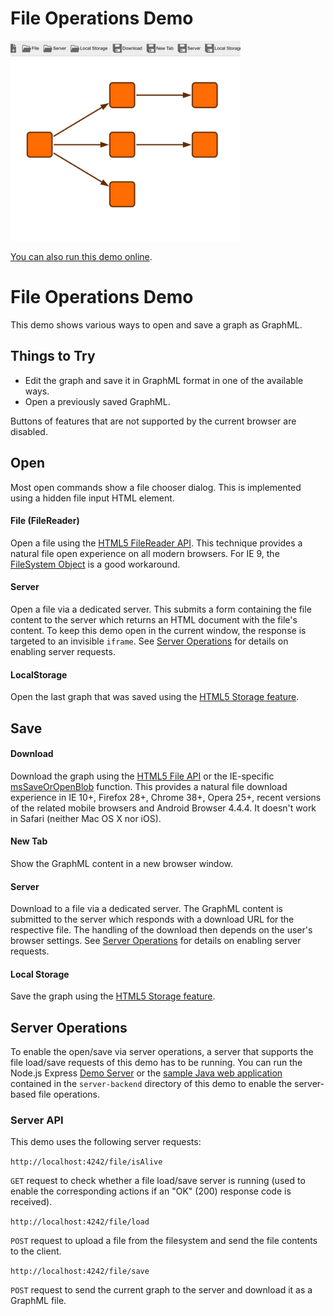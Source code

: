 # File Operations Demo

<img src="../../resources/image/fileoperations.png" alt="demo-thumbnail" height="320"/>

[You can also run this demo online](https://live.yworks.com/demos/view/fileoperations/index.html).

# File Operations Demo

This demo shows various ways to open and save a graph as GraphML.

## Things to Try

- Edit the graph and save it in GraphML format in one of the available ways.
- Open a previously saved GraphML.

Buttons of features that are not supported by the current browser are disabled.

## Open

Most open commands show a file chooser dialog. This is implemented using a hidden file input HTML element.

#### File (FileReader)

Open a file using the [HTML5 FileReader API](https://caniuse.com/#search=filereader). This technique provides a natural file open experience on all modern browsers. For IE 9, the [FileSystem Object](<https://docs.microsoft.com/en-us/previous-versions//z9ty6h50(v=vs.85)>) is a good workaround.

#### Server

Open a file via a dedicated server. This submits a form containing the file content to the server which returns an HTML document with the file's content. To keep this demo open in the current window, the response is targeted to an invisible `iframe`. See [Server Operations](#server-operations) for details on enabling server requests.

#### LocalStorage

Open the last graph that was saved using the [HTML5 Storage feature](https://www.html5rocks.com/en/features/storage).

## Save

#### Download

Download the graph using the [HTML5 File API](https://caniuse.com/#search=file) or the IE-specific [msSaveOrOpenBlob](<https://docs.microsoft.com/en-us/previous-versions/windows/internet-explorer/ie-developer/samples/hh779016(v=vs.85)>) function. This provides a natural file download experience in IE 10+, Firefox 28+, Chrome 38+, Opera 25+, recent versions of the related mobile browsers and Android Browser 4.4.4. It doesn't work in Safari (neither Mac OS X nor iOS).

#### New Tab

Show the GraphML content in a new browser window.

#### Server

Download to a file via a dedicated server. The GraphML content is submitted to the server which responds with a download URL for the respective file. The handling of the download then depends on the user's browser settings. See [Server Operations](#server-operations) for details on enabling server requests.

#### Local Storage

Save the graph using the [HTML5 Storage feature](https://www.html5rocks.com/en/features/storage).

## Server Operations

To enable the open/save via server operations, a server that supports the file load/save requests of this demo has to be running. You can run the Node.js Express [Demo Server](../../demo-server/README.html) or the [sample Java web application](server-backend/java/README.html) contained in the `server-backend` directory of this demo to enable the server-based file operations.

### Server API

This demo uses the following server requests:

`http://localhost:4242/file/isAlive`

`GET` request to check whether a file load/save server is running (used to enable the corresponding actions if an "OK" (200) response code is received).

`http://localhost:4242/file/load`

`POST` request to upload a file from the filesystem and send the file contents to the client.

`http://localhost:4242/file/save`

`POST` request to send the current graph to the server and download it as a GraphML file.
